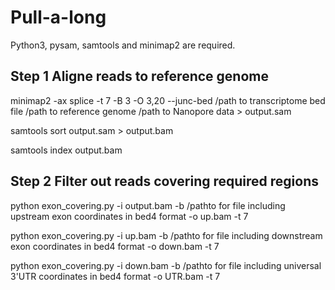 # Pull-a-long

Python3, pysam, samtools and minimap2 are required.

## Step 1 Aligne reads to reference genome

minimap2 -ax splice -t 7 -B 3 -O 3,20 --junc-bed  /path to transcriptome bed file /path to reference genome  /path to Nanopore data    > output.sam

samtools sort output.sam > output.bam

samtools index output.bam

## Step 2 Filter out reads covering required regions

python  exon_covering.py -i output.bam -b /pathto for file including upstream exon coordinates in bed4 format -o up.bam -t 7
	  
python  exon_covering.py -i up.bam -b /pathto for file including downstream exon coordinates in bed4 format -o down.bam -t 7 

python  exon_covering.py -i down.bam -b /pathto for file including universal 3'UTR coordinates in bed4 format -o UTR.bam -t 7
